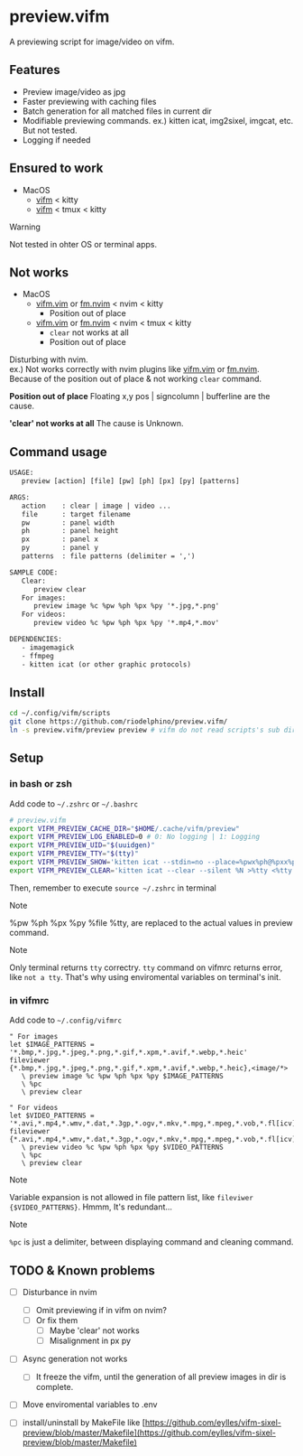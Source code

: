 # preview.vifm

A previewing script for image/video on vifm.


## Features

   - Preview image/video as jpg
   - Faster previewing with caching files
   - Batch generation for all matched files in current dir
   - Modifiable previewing commands. ex.) kitten icat, img2sixel, imgcat, etc. But not tested.
   - Logging if needed

## Ensured to work

- MacOS
  - [vifm](https://github.com/vifm/vifm) < kitty
  - [vifm](https://github.com/vifm/vifm) < tmux < kitty

> [!Warning]
> Not tested in ohter OS or terminal apps.

## Not works

- MacOS
  - [vifm.vim](https://github.com/vifm/vifm.vim) or [fm.nvim](https://github.com/is0n/fm-nvim) < nvim < kitty
     - Position out of place
  - [vifm.vim](https://github.com/vifm/vifm.vim) or [fm.nvim](https://github.com/is0n/fm-nvim) < nvim < tmux < kitty
     - `clear` not works at all
     - Position out of place

Disturbing with nvim.  
ex.) Not works correctly with nvim plugins like [vifm.vim](https://github.com/vifm/vifm.vim) or [fm.nvim](https://github.com/is0n/fm-nvim).  
Because of the position out of place & not working `clear` command.

**Position out of place**
Floating x,y pos | signcolumn | bufferline are the cause.

**'clear' not works at all**
The cause is Unknown.


## Command usage

```txt
USAGE:
   preview [action] [file] [pw] [ph] [px] [py] [patterns]

ARGS:
   action    : clear | image | video ...
   file      : target filename
   pw        : panel width
   ph        : panel height
   px        : panel x
   py        : panel y
   patterns  : file patterns (delimiter = ',')

SAMPLE CODE:
   Clear:
      preview clear
   For images:
      preview image %c %pw %ph %px %py '*.jpg,*.png'
   For videos:
      preview video %c %pw %ph %px %py '*.mp4,*.mov'

DEPENDENCIES:
   - imagemagick
   - ffmpeg
   - kitten icat (or other graphic protocols)
```

## Install

```bash
cd ~/.config/vifm/scripts
git clone https://github.com/riodelphino/preview.vifm/
ln -s preview.vifm/preview preview # vifm do not read scripts's sub dir somewhy, so link it.
```

## Setup


### in bash or zsh

Add code to `~/.zshrc` or `~/.bashrc`
```bash
# preview.vifm
export VIFM_PREVIEW_CACHE_DIR="$HOME/.cache/vifm/preview"
export VIFM_PREVIEW_LOG_ENABLED=0 # 0: No logging | 1: Logging
export VIFM_PREVIEW_UID="$(uuidgen)"
export VIFM_PREVIEW_TTY="$(tty)"
export VIFM_PREVIEW_SHOW='kitten icat --stdin=no --place=%pwx%ph@%pxx%py --scale-up --transfer-mode=file "%file" >%tty <%tty'
export VIFM_PREVIEW_CLEAR='kitten icat --clear --silent %N >%tty <%tty &'
```
Then, remember to execute `source ~/.zshrc` in terminal

> [!Note]
> %pw %ph %px %py %file %tty, are replaced to the actual values in preview command.

> [!Note]
> Only terminal returns `tty` correctry. `tty` command on vifmrc returns error, like `not a tty`. That's why using enviromental variables on terminal's init.


### in vifmrc

Add code to `~/.config/vifmrc`

```vim
" For images
let $IMAGE_PATTERNS = '*.bmp,*.jpg,*.jpeg,*.png,*.gif,*.xpm,*.avif,*.webp,*.heic'
fileviewer {*.bmp,*.jpg,*.jpeg,*.png,*.gif,*.xpm,*.avif,*.webp,*.heic},<image/*>
   \ preview image %c %pw %ph %px %py $IMAGE_PATTERNS
   \ %pc
   \ preview clear

" For videos
let $VIDEO_PATTERNS = '*.avi,*.mp4,*.wmv,*.dat,*.3gp,*.ogv,*.mkv,*.mpg,*.mpeg,*.vob,*.fl[icv],*.m2v,*.mov,*.webm,*.ts,*.mts,*.m4v,*.r[am],*.qt,*.divx,*.as[fx]'
fileviewer {*.avi,*.mp4,*.wmv,*.dat,*.3gp,*.ogv,*.mkv,*.mpg,*.mpeg,*.vob,*.fl[icv],*.m2v,*.mov,*.webm,*.ts,*.mts,*.m4v,*.r[am],*.qt,*.divx,*.as[f},
   \ preview video %c %pw %ph %px %py $VIDEO_PATTERNS
   \ %pc
   \ preview clear
```

> [!Note]
> Variable expansion is not allowed in file pattern list, like `fileviwer {$VIDEO_PATTERNS}`. Hmmm, It's redundant...

> [!Note]
> `%pc` is just a delimiter, between displaying command and cleaning command.


## TODO & Known problems

- [ ] Disturbance in nvim
   - [ ] Omit previewing if in vifm on nvim?
   - [ ] Or fix them 
      - [ ] Maybe 'clear' not works
      - [ ] Misalignment in px py
- [ ] Async generation not works
   - [ ] It freeze the vifm, until the generation of all preview images in dir is complete.
- [ ] Move enviromental variables to .env
- [ ] install/uninstall by MakeFile like [https://github.com/eylles/vifm-sixel-preview/blob/master/Makefile](https://github.com/eylles/vifm-sixel-preview/blob/master/Makefile)

